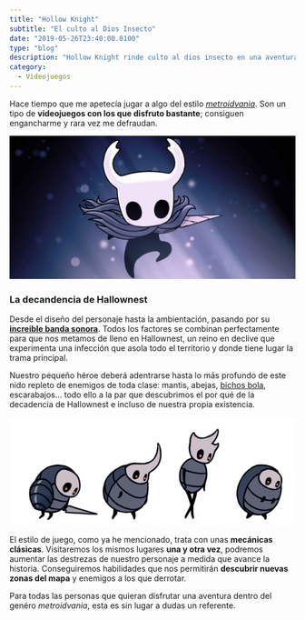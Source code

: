 ```yaml
---
title: "Hollow Knight"
subtitle: "El culto al Dios Insecto"
date: "2019-05-26T23:40:00.0100"
type: "blog"
description: "Hollow Knight rinde culto al dios insecto en una aventura llena plataformas con un arte y banda sonora realmente cuidadas"
category:
  - Videojuegos
---
```


Hace tiempo que me apetecía jugar a algo del estilo [_metroidvania_](https://es.wikipedia.org/wiki/Metroidvania). Son un tipo de **videojuegos con los que disfruto bastante**; consiguen engancharme y rara vez me defraudan.

![Personaje principal de Hollow Knight](/../../content/images/posts/hollow-knight-1.png)

### La decandencia de Hallownest

Desde el diseño del personaje hasta la ambientación, pasando por su **[increible banda sonora](https://christopherlarkin.bandcamp.com/album/hollow-knight-original-soundtrack)**. Todos los factores se combinan perfectamente para que nos metamos de lleno en Hallownest, un reino en declive que experimenta una infección que asola todo el territorio y donde tiene lugar la trama principal.

Nuestro pequeño héroe deberá adentrarse hasta lo más profundo de este nido repleto de enemigos de toda clase: mantis, abejas, [bichos bola](https://es.wikipedia.org/wiki/Oniscidea), escarabajos... todo ello a la par que descubrimos el por qué de la decadencia de Hallownest e incluso de nuestra propia existencia.

![Enemigos de Hollow Knight](/../../content/images/posts/hollow-knight-2.gif)

El estilo de juego, como ya he mencionado, trata con unas **mecánicas clásicas**. Visitaremos los mismos lugares **una y otra vez**, podremos aumentar las destrezas de nuestro personaje a medida que avance la historia. Conseguiremos habilidades que nos permitirán **descubrir nuevas zonas del mapa** y enemigos a los que derrotar.

Para todas las personas que quieran disfrutar una aventura dentro del genéro _metroidvania_, esta es sin lugar a dudas un referente.
